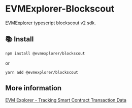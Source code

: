 # EVMExplorer-Blockscout

[EVMExplorer](evmexplorer.com) typescript blockscout v2 sdk.

## 📚 Install

```bash
npm install @evmexplorer/blockscout
```

or

```bash
yarn add @evmexplorer/blockscout
```

## More information

[EVM Explorer - Tracking Smart Contract Transaction Data](https://dspyt.com/evmexplorer)
